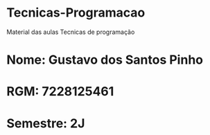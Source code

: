 # Tecnicas-Programacao
Material das aulas Tecnicas de programação
# Nome: Gustavo dos Santos Pinho
# RGM: 7228125461
# Semestre: 2J
